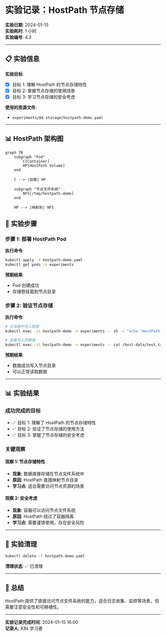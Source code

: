 # 实验记录：HostPath 节点存储

**实验日期**: 2024-01-15  
**实验耗时**: 1 小时  
**实验编号**: 4.3  

---

## 📋 实验信息

**实验目标**:
- [x] 目标 1: 理解 HostPath 的节点存储特性
- [x] 目标 2: 掌握节点存储的使用场景
- [x] 目标 3: 学习节点存储的安全考虑

**使用的资源文件**:
- `experiments/04-storage/hostpath-demo.yaml`

---

## 📊 HostPath 架构图

```mermaid
graph TB
    subgraph "Pod"
        C[Container]
        HP[HostPath Volume]
    end
    
    C --> |挂载| HP
    
    subgraph "节点文件系统"
        NFS[/tmp/hostpath-demo]
    end
    
    HP --> |映射到| NFS
```

## 🔬 实验步骤

### 步骤 1: 部署 HostPath Pod

**执行命令**:
```bash
kubectl apply -f hostpath-demo.yaml
kubectl get pods -n experiments
```

**预期结果**:
- Pod 创建成功
- 存储卷挂载到节点目录

### 步骤 2: 验证节点存储

**执行命令**:
```bash
# 在容器中写入数据
kubectl exec -it hostpath-demo -n experiments -- sh -c "echo 'HostPath data at $(date)' > /host-data/test.txt"

# 查看写入的数据
kubectl exec -it hostpath-demo -n experiments -- cat /host-data/test.txt
```

**预期结果**:
- 数据成功写入节点目录
- 可以正常读取数据

---

## 📊 实验结果

### 成功完成的目标
- ✅ 目标 1: 理解了 HostPath 的节点存储特性
- ✅ 目标 2: 验证了节点存储的使用方法
- ✅ 目标 3: 掌握了节点存储的安全考虑

### 关键观察

#### 观察 1: 节点存储特性
- **现象**: 数据直接存储在节点文件系统中
- **原因**: HostPath 直接映射节点目录
- **学习点**: 适合需要访问节点资源的场景

#### 观察 2: 安全考虑
- **现象**: 容器可以访问节点文件系统
- **原因**: HostPath 绕过了容器隔离
- **学习点**: 需要谨慎使用，存在安全风险

---

## 🧹 实验清理

```bash
kubectl delete -f hostpath-demo.yaml
```

**清理状态**: ✅ 已清理

---

## 📝 总结

HostPath 提供了直接访问节点文件系统的能力，适合日志收集、监控等场景，但需要注意安全性和可移植性。

---

**实验记录完成时间**: 2024-01-15 16:00  
**记录人**: K8s 学习者

